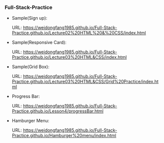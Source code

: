 ### Full-Stack-Practice

- Sample(Sign up):

  URL: https://weidongfang1985.github.io/Full-Stack-Practice.github.io/Lecture02%20HTML%20&%20CSS/index.html

- Sample(Responsive Card):

  URL: https://weidongfang1985.github.io/Full-Stack-Practice.github.io/Lecture03%20HTML&CSS/index.html

- Sample(Grid Box):
  
  URL: https://weidongfang1985.github.io/Full-Stack-Practice.github.io/Lecture03%20HTML&CSS/Grid%20Practice/index.html
  
- Progress Bar:

  URL: https://weidongfang1985.github.io/Full-Stack-Practice.github.io/Lesson4/progressBar.html

- Hamburger Menu:
  
  URL: https://weidongfang1985.github.io/Full-Stack-Practice.github.io/Hamburger%20menu/index.html
